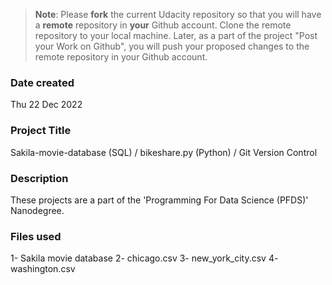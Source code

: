 >**Note**: Please **fork** the current Udacity repository so that you will have a **remote** repository in **your** Github account. Clone the remote repository to your local machine. Later, as a part of the project "Post your Work on Github", you will push your proposed changes to the remote repository in your Github account.

### Date created
Thu 22 Dec 2022

### Project Title
Sakila-movie-database (SQL) / bikeshare.py (Python) / Git Version Control

### Description
These projects are a part of the 'Programming For Data Science (PFDS)' Nanodegree.

### Files used
1- Sakila movie database
2- chicago.csv
3- new_york_city.csv
4- washington.csv
